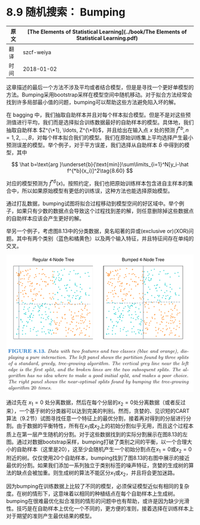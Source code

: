 # 8.9 随机搜索： Bumping

| 原文   | [The Elements of Statistical Learning](../book/The Elements of Statistical Learning.pdf) |
| ---- | ---------------------------------------- |
| 翻译   | szcf-weiya                               |
| 时间   | 2018-01-02                               |

这章描述的最后一个方法不涉及平均或者结合模型，但是是寻找一个更好单模型的方法。Bumping采用bootstrap采样在模型空间中随机移动。对于拟合方法经常会找到许多局部最小值的问题，bumping可以帮助这些方法避免陷入坏的解。

在 bagging 中，我们抽取自助样本并且对每个样本拟合模型。但是不是对这些预测值进行平均，我们而是选择拟合训练数据最好的自助样本的模型。具体地，我们抽取自助样本 $Z^{\*1}, \ldots, Z^{\*B}$，并且给出在输入点 $x$ 处的预测 $\hat f^{*b},n=1,2,\ldots,B$，对每个样本拟合我们的模型。我们在原始训练集上平均选择产生最小预测误差的模型。举个例子，对于平方误差，我们选择从自助样本 $\hat b$ 中得到的模型，其中

$$
\hat b=\text{arg }\underset{b}{\text{min}}\sum\limits_{i=1}^N[y_i-\hat f^{*b}(x_i)]^2\tag{8.60}
$$

对应的模型预测为 $\hat f^{*\hat b}(x)$。按照约定，我们也把原始训练样本包含进自主样本的集合中，所以如果原始模型有更低的训练误，这种方法也能选择原始模型。

通过打乱数据，bumping试图将拟合过程移动到模型空间的好区域中。举个例子，如果只有少数的数据点会导致这个过程找到差的解，则任意删除掉这些数据点的自助样本应该会产生更好的解。

举另一个例子，考虑图8.13中的分类数据，臭名昭著的异或(exclusive or)(XOR)问题。其中有两个类别（蓝色和橘黄色）以及两个输入特征，并且特征间存在单纯的交叉。

![](../img/08/fig8.13.png)

通过先在 $x_1=0$ 处分离数据，然后在每个分层的$x_2=0$处分离数据（或者反过来），一个基于树的分类器可以达到完美的判别。然而，贪婪的、见识短的CART算法（9.2节）试图寻找任意一个特征上的最优分割，接着再对得到的分层进行分割。由于数据的平衡特性，所有在$x_1$或$x_2$上的初始分割似乎无用，而且这个过程本质上在第一层产生随机的分割。对于这些数据找到的实际分割展示在图8.13的左图。通过对数据bootstrap采样，bumping打破了类别之间的平衡，以一个合理大小的自助样本（这里是20），这至少会随机产生一个初始分割点在$x_1=0$或$x_2=0$附近的树。仅仅使用20个自助样本，bumping找到了图8.13的右图中展示的接近最优的分割。如果我们添加一系列独立于类别标签的噪声特征，贪婪的生成树的算法的缺点会被加重。则生成树的算法不能区分$x_1$或$x_2$，并且将会更加迷路。

因为bumping在训练数据上比较了不同的模型，必须保证模型近似有相同的复杂度。在树的情形下，这意味着以相同的种植结点在每个自助样本上生成树。bumping在很难最优化拟合准则的情形的问题中也有帮助，或许是因为缺少光滑性。技巧是在自助样本上优化一个不同的，更方便的准则，接着选择在训练样本上对于期望的准则产生最优结果的模型。
